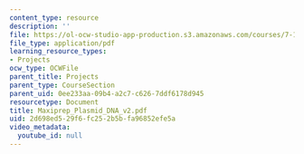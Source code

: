 ```yaml
---
content_type: resource
description: ''
file: https://ol-ocw-studio-app-production.s3.amazonaws.com/courses/7-13-experimental-microbial-genetics-fall-2003/2d698ed529f6fc252b5bfa96852efe5a_Maxiprep_Plasmid_DNA_v2.pdf
file_type: application/pdf
learning_resource_types:
- Projects
ocw_type: OCWFile
parent_title: Projects
parent_type: CourseSection
parent_uid: 0ee233aa-09b4-a2c7-c626-7ddf6178d945
resourcetype: Document
title: Maxiprep_Plasmid_DNA_v2.pdf
uid: 2d698ed5-29f6-fc25-2b5b-fa96852efe5a
video_metadata:
  youtube_id: null
---
```

